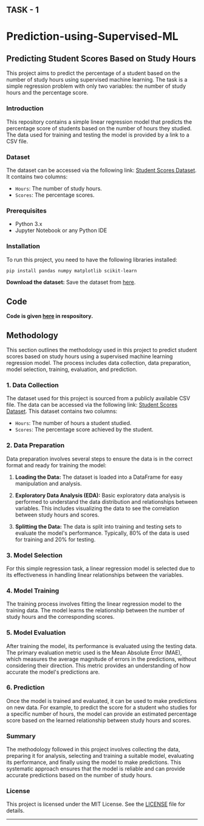 
## TASK - 1 
# Prediction-using-Supervised-ML

## Predicting Student Scores Based on Study Hours

This project aims to predict the percentage of a student based on the number of study hours using supervised machine learning. The task is a simple regression problem with only two variables: the number of study hours and the percentage score.

### Introduction
This repository contains a simple linear regression model that predicts the percentage score of students based on the number of hours they studied. The data used for training and testing the model is provided by a link to a CSV file.

### Dataset
The dataset can be accessed via the following link: [Student Scores Dataset](http://bit.ly/w-data). It contains two columns:
- `Hours`: The number of study hours.
- `Scores`: The percentage scores.

### Prerequisites
- Python 3.x
- Jupyter Notebook or any Python IDE

### Installation
To run this project, you need to have the following libraries installed:
```bash
pip install pandas numpy matplotlib scikit-learn
```
 **Download the dataset:**
   Save the dataset from [here](http://bit.ly/w-data).

## Code 
**Code is given [here](taskmachinelearning(tsf).ipynb) in respository.** 

## Methodology

This section outlines the methodology used in this project to predict student scores based on study hours using a supervised machine learning regression model. The process includes data collection, data preparation, model selection, training, evaluation, and prediction.

### 1. Data Collection
The dataset used for this project is sourced from a publicly available CSV file. The data can be accessed via the following link: [Student Scores Dataset](http://bit.ly/w-data). This dataset contains two columns:
- `Hours`: The number of hours a student studied.
- `Scores`: The percentage score achieved by the student.

### 2. Data Preparation
Data preparation involves several steps to ensure the data is in the correct format and ready for training the model:

1. **Loading the Data:**
   The dataset is loaded into a DataFrame for easy manipulation and analysis.

2. **Exploratory Data Analysis (EDA):**
   Basic exploratory data analysis is performed to understand the data distribution and relationships between variables. This includes visualizing the data to see the correlation between study hours and scores.

3. **Splitting the Data:**
   The data is split into training and testing sets to evaluate the model's performance. Typically, 80% of the data is used for training and 20% for testing.

### 3. Model Selection
For this simple regression task, a linear regression model is selected due to its effectiveness in handling linear relationships between the variables.

### 4. Model Training
The training process involves fitting the linear regression model to the training data. The model learns the relationship between the number of study hours and the corresponding scores.

### 5. Model Evaluation
After training the model, its performance is evaluated using the testing data. The primary evaluation metric used is the Mean Absolute Error (MAE), which measures the average magnitude of errors in the predictions, without considering their direction. This metric provides an understanding of how accurate the model's predictions are.

### 6. Prediction
Once the model is trained and evaluated, it can be used to make predictions on new data. For example, to predict the score for a student who studies for a specific number of hours, the model can provide an estimated percentage score based on the learned relationship between study hours and scores.

### Summary
The methodology followed in this project involves collecting the data, preparing it for analysis, selecting and training a suitable model, evaluating its performance, and finally using the model to make predictions. This systematic approach ensures that the model is reliable and can provide accurate predictions based on the number of study hours.

### License
This project is licensed under the MIT License. See the [LICENSE](LICENSE) file for details.

---
